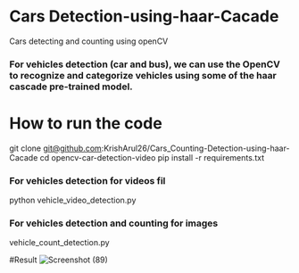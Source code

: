 # Cars Detection-using-haar-Cacade
Cars detecting and counting using openCV
### For vehicles detection (car and bus), we can use the OpenCV to recognize and categorize vehicles using some of the haar cascade pre-trained model. 

# How to run the code

git clone git@github.com:KrishArul26/Cars_Counting-Detection-using-haar-Cacade
cd opencv-car-detection-video
pip install -r requirements.txt
  ### For vehicles detection for videos fil
  python vehicle_video_detection.py
  ### For vehicles detection and counting for images 
  vehicle_count_detection.py

#Result
![Screenshot (89)](https://user-images.githubusercontent.com/74568334/120477603-41c2aa80-c3ac-11eb-9e93-b0a9abf9b2fe.png)
